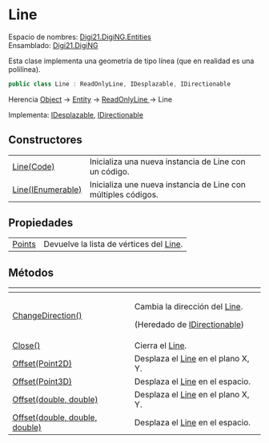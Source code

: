 # Line

Espacio de nombres: [Digi21.DigiNG.Entities](../)  
Ensamblado: [Digi21.DigiNG](../../)

Esta clase implementa una geometría de tipo línea \(que en realidad es una polilínea\).

```csharp
public class Line : ReadOnlyLine, IDesplazable, IDirectionable
```

Herencia [Object](https://docs.microsoft.com/en-us/dotnet/api/system.object?view=net-5.0) → [Entity](../entity/) → [ReadOnlyLine ](../readonlyline/)→ Line

Implementa: [IDesplazable](../../digi21.math/idesplazable/), [IDirectionable](../idirectionable/)

## Constructores

|  |  |
| :--- | :--- |
| [Line\(Code\)](constructores.md#line-code) | Inicializa una nueva instancia de Line con un código. |
| [Line\(IEnumerable\)](constructores.md#line-ienumerable) | Inicializa une nueva instancia de Line con múltiples códigos. |

## Propiedades

|  |  |
| :--- | :--- |
| [Points](propiedades/points.md) | Devuelve la lista de vértices del [Line](./). |

## Métodos

<table>
  <thead>
    <tr>
      <th style="text-align:left"></th>
      <th style="text-align:left"></th>
    </tr>
  </thead>
  <tbody>
    <tr>
      <td style="text-align:left"><a href="../idirectionable/metodos/changedirection.md">ChangeDirection()</a>
      </td>
      <td style="text-align:left">
        <p>Cambia la direcci&#xF3;n del <a href="./">Line</a>.</p>
        <p>(Heredado de <a href="../idirectionable/">IDirectionable</a>)</p>
      </td>
    </tr>
    <tr>
      <td style="text-align:left"><a href="metodos/close.md">Close()</a>
      </td>
      <td style="text-align:left">Cierra el <a href="./">Line</a>.</td>
    </tr>
    <tr>
      <td style="text-align:left"><a href="metodos/offset.md#offset-point-2-d">Offset(Point2D)</a>
      </td>
      <td style="text-align:left">Desplaza el <a href="./">Line</a> en el plano X, Y.</td>
    </tr>
    <tr>
      <td style="text-align:left"><a href="metodos/offset.md#offset-point-3-d">Offset(Point3D)</a>
      </td>
      <td style="text-align:left">Desplaza el <a href="./">Line</a> en el espacio.</td>
    </tr>
    <tr>
      <td style="text-align:left"><a href="metodos/offset.md#offset-double-double">Offset(double, double)</a>
      </td>
      <td style="text-align:left">Desplaza el <a href="./">Line</a> en el plano X, Y.</td>
    </tr>
    <tr>
      <td style="text-align:left"><a href="metodos/offset.md#offset-double-double-double">Offset(double, double, double)</a>
      </td>
      <td style="text-align:left">Desplaza el <a href="./">Line</a> en el espacio.</td>
    </tr>
  </tbody>
</table>


